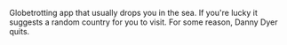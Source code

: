 Globetrotting app that usually drops you in the sea. If you're lucky it suggests a random country for you to visit. For some reason, Danny Dyer quits.
